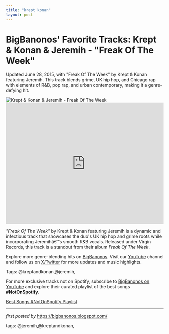 ```yaml
---
title: "krept konan"
layout: post
---
```

<!-- Post Title -->
<h1 >BigBanonos' Favorite Tracks: Krept & Konan & Jeremih - "Freak Of The Week"</h1> <!-- Introductory Text -->
<p >Updated June 28, 2015, with "Freak Of The Week" by Krept & Konan featuring Jeremih. This track blends grime, UK hip hop, and Chicago rap with elements of R&B, pop rap, and urban contemporary, making it a genre-defying hit.</p> <!-- Featured Image -->
<div > <img src="https://i1.sndcdn.com/artworks-LRANveRAnvszBjdY-cUMitQ-t500x500.jpg" alt="Krept & Konan & Jeremih - Freak Of The Week" />
</div> <!-- YouTube Video Embed -->
<div > <iframe width="100%" height="385" src="https://www.youtube.com/embed/BigyqAiSiSQ" title="Krept & Konan - Freak Of The Week ft. Jeremih (Official Video)" frameborder="0" allow="accelerometer; autoplay; clipboard-write; encrypted-media; gyroscope; picture-in-picture; web-share" referrerpolicy="strict-origin-when-cross-origin" allowfullscreen></iframe>
</div> <!-- Song Information -->
<div > <p><em>"Freak Of The Week"</em> by Krept & Konan featuring Jeremih is a dynamic and infectious track that showcases the duo's UK hip hop and grime roots while incorporating Jeremihâ€™s smooth R&B vocals. Released under Virgin Records, this track is a standout from their album <em>Freak Of The Week</em>.</p>
</div> <!-- Footer Links -->
<div > <p>Explore more genre-blending hits on <a href="https://bigbanonos.blogspot.com/" target="_blank">BigBanonos</a>. Visit our <a href="https://www.youtube.com/@BigBanonos" target="_blank">YouTube</a> channel and follow us on <a href="https://x.com/bigbanonos" target="_blank">X/Twitter</a> for more updates and music highlights.</p>
</div> <!-- Tags -->
<p >Tags: @kreptandkonan,@jeremih,</p>


<!--Subscribe and Playlist Links-->
<div>
    <p>For more exclusive tracks not on Spotify, subscribe to <a href="https://www.youtube.com/@BigBanonos" target="_blank">BigBanonos on YouTube</a> and explore their curated playlist of the best songs <strong>#NotOnSpotify</strong>.</p>
    <p><a href="https://www.youtube.com/playlist?list=PLtuNtuTatqI0kFahUCbtbfenC_ET5O_tr" target="_blank">Best Songs #NotOnSpotify Playlist<br /></a></p></div>

<hr />

<p><em>first posted by</em> <a href="https://bigbanonos.blogspot.com/" rel="noopener" target="_new">https://bigbanonos.blogspot.com/</a></p>

<p>tags: @jeremih,@kreptandkonan,</p>
